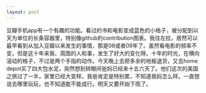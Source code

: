 ```yaml
---
layout: post
---
```


豆瓣手机app有一个有趣的功能。看过的书和电影变成蓝色的小格子，被分配到以天为单位的长条容器里，特别像github的contribution图表。我往左拉，居然可以最早看到从加入豆瓣以来发生的事情，那是08或者09年了。虽然看电影的频率不变，但是这十年来我、周围的人和事，发生了好大的变化呀。十年的时光，在横向滚动的格子，不过是两个手指的动作。今天晚上去把多余的地板退货，又去home depot买了四大包水泥，突然想到转眼间爸妈已经来十五六天了。他们这次的美国之旅过了一半，家里已经大变样。我爸肯定是特别累，不知道我妈怎么样。一直想说去哪里玩玩，也不知道能不能成行。明天又要开始下雨了。